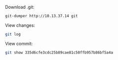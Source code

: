 Download .git:

```bash
git-dumper http://10.13.37.14 git
```

View changes: 

```bash
git log
```

View commit:

```bash
git show 335d6cfe3cdc25b89cae81c50ffb957b86bf5a4a
```
